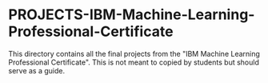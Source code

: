 # PROJECTS-IBM-Machine-Learning-Professional-Certificate
This directory contains all the final projects from the "IBM Machine Learning Professional Certificate". This is not meant to copied by students but should serve as a guide.

